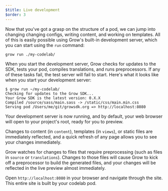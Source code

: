 ```yaml
---
$title: Live development
$order: 3
---
```

Now that you've got a grasp on the structure of a pod, we can jump into changing changing configs, writing content, and working on templates. All of this is easily possible using Grow's built-in development server, which you can start using the `run` command:

    grow run ./my-codelab/

When you start the development server, Grow checks for updates to the SDK, tests your pod, compiles translations, and runs preprocessors. If any of these tasks fail, the test server will fail to start. Here's what it looks like when you start your development server:

    $ grow run ~/my-codelab/
    Checking for updates to the Grow SDK...
    Your Grow SDK is the latest version: 0.X.X
    Compiled /source/sass/main.sass -> /static/css/main.min.css
    Serving pod /Users/me/git/growsdk.org => http://localhost:8080

Your development server is now running, and by default, your web browser will open to your project's root, ready for you to preview.

Changes to content (in `content`), templates (in `views`), or static files are immediately reflected, and a quick refresh of any page allows you to see your changes immediately.

Grow watches for changes to files that require preprocessing (such as files in `source` or `translations`). Changes to those files will cause Grow to kick off a preprocessor to build the generated files, and your changes will be reflected in the live preview almost immediately.

Open `http://localhost:8080` in your browser and navigate through the site. This entire site is built by your codelab pod.
